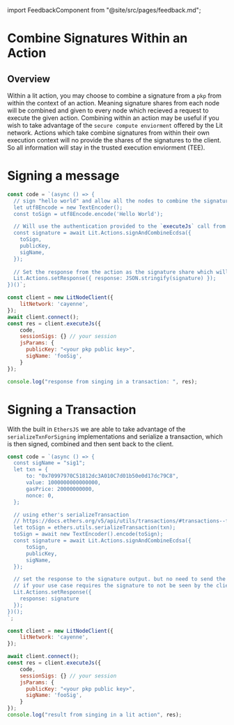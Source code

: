 import FeedbackComponent from "@site/src/pages/feedback.md";

# Combine Signatures Within an Action

## Overview 

Within a lit action, you may choose to combine a signature from a `pkp` from within the context of an action. Meaning signature shares from each node will be combined and given to every node which recieved a request to execute the given action. Combining within an action may be useful if you wish to take advantage of the `secure compute enviorment` offered by the Lit network. Actions which take combine signatures from within their own execution context will no provide the shares of the signatures to the client. So all information will stay in the trusted execution enviorment (TEE).

# Signing a message

```js
const code = `(async () => {
  // sign "hello world" and allow all the nodes to combine the signature and return it to the action.
  let utf8Encode = new TextEncoder();
  const toSign = utf8Encode.encode('Hello World');

  // Will use the authentication provided to the `executeJs` call from the sdk on the client.
  const signature = await Lit.Actions.signAndCombineEcdsa({
    toSign,
    publicKey,
    sigName,
  });
  
  // Set the response from the action as the signature share which will not need combination on the client
  Lit.Actions.setResponse({ response: JSON.stringify(signature) });
})()`;

const client = new LitNodeClient({
    litNetwork: 'cayenne',
});
await client.connect();
const res = client.executeJs({
    code,
    sessionSigs: {} // your session
    jsParams: {
      publicKey: "<your pkp public key>",
      sigName: 'fooSig',
    }
});

console.log("response from singing in a transaction: ", res);
```

# Signing a Transaction
With the built in `EthersJS` we are able to take advantage of the `serializeTxnForSigning` implementations and serialize a transaction, which is then signed, combined and then sent back to the client.

```js
const code = `(async () => {
  const sigName = "sig1";
  let txn = {
      to: "0x70997970C51812dc3A010C7d01b50e0d17dc79C8",
      value: 1000000000000000,
      gasPrice: 20000000000,
      nonce: 0,
  };

  // using ether's serializeTransaction
  // https://docs.ethers.org/v5/api/utils/transactions/#transactions--functions
  let toSign = ethers.utils.serializeTransaction(txn);
  toSign = await new TextEncoder().encode(toSign);
  const signature = await Lit.Actions.signAndCombineEcdsa({
      toSign,
      publicKey,
      sigName,
  });

  // set the response to the signature output. but no need to send the signature out of the action
  // if your use case requires the signature to not be seen by the client
  Lit.Actions.setResponse({
    response: signature
  });
})();
`;

const client = new LitNodeClient({
    litNetwork: 'cayenne',
});

await client.connect();
const res = client.executeJs({
    code,
    sessionSigs: {} // your session
    jsParams: {
      publicKey: "<your pkp public key>",
      sigName: 'fooSig',
    }
});
console.log("result from singing in a lit action", res);
```